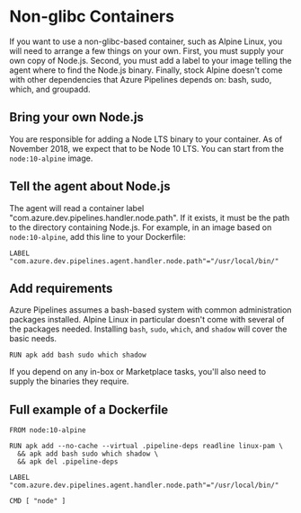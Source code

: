 # Non-glibc Containers

If you want to use a non-glibc-based container, such as Alpine Linux, you will need to arrange a few things on your own.
First, you must supply your own copy of Node.js.
Second, you must add a label to your image telling the agent where to find the Node.js binary.
Finally, stock Alpine doesn't come with other dependencies that Azure Pipelines depends on:
bash, sudo, which, and groupadd.

## Bring your own Node.js
You are responsible for adding a Node LTS binary to your container.
As of November 2018, we expect that to be Node 10 LTS.
You can start from the `node:10-alpine` image.

## Tell the agent about Node.js
The agent will read a container label "com.azure.dev.pipelines.handler.node.path".
If it exists, it must be the path to the directory containing Node.js.
For example, in an image based on `node:10-alpine`, add this line to your Dockerfile:
```
LABEL "com.azure.dev.pipelines.agent.handler.node.path"="/usr/local/bin/"
```

## Add requirements
Azure Pipelines assumes a bash-based system with common administration packages installed.
Alpine Linux in particular doesn't come with several of the packages needed.
Installing `bash`, `sudo`, `which`, and `shadow` will cover the basic needs.
```
RUN apk add bash sudo which shadow
```

If you depend on any in-box or Marketplace tasks, you'll also need to supply the binaries they require.

## Full example of a Dockerfile

```
FROM node:10-alpine

RUN apk add --no-cache --virtual .pipeline-deps readline linux-pam \
  && apk add bash sudo which shadow \
  && apk del .pipeline-deps

LABEL "com.azure.dev.pipelines.agent.handler.node.path"="/usr/local/bin/"

CMD [ "node" ]

```